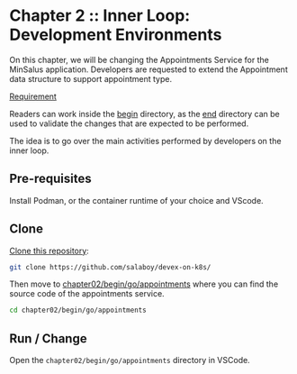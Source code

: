 # Chapter 2 :: Inner Loop: Development Environments

On this chapter, we will be changing the Appointments Service for the MinSalus application. 
Developers are requested to extend the Appointment data structure to support appointment type. 

[Requirement](https://github.com/salaboy/devex-on-k8s/issues/1)

Readers can work inside the [begin](/chapter02/begin/) directory, as the [end](/chapter02/end/) directory can be used to validate the changes that are expected to be performed. 

The idea is to go over the main activities performed by developers on the inner loop. 

## Pre-requisites

Install Podman, or the container runtime of your choice and VScode.


## Clone 

[Clone this repository](https://github.com/salaboy/devex-on-k8s/):

```bash
git clone https://github.com/salaboy/devex-on-k8s/
```

Then move to [chapter02/begin/go/appointments](/chapter02/begin/go/appointments/) where you can find the source code of the appointments service. 

```bash
cd chapter02/begin/go/appointments
```

## Run / Change

Open the `chapter02/begin/go/appointments` directory in VSCode.

